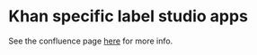 # Khan specific label studio apps

See the confluence page [here](https://khanacademy.atlassian.net/l/cp/uGiyWj2R) for more info.
